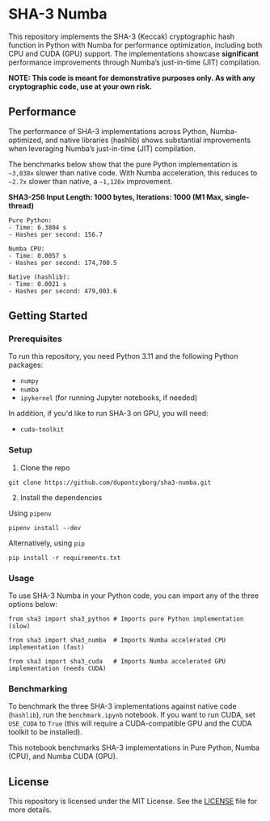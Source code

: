 # SHA-3 Numba

This repository implements the SHA-3 (Keccak) cryptographic hash function in Python with Numba for performance optimization, including both CPU and CUDA (GPU) support. The implementations showcase **significant** performance improvements through Numba’s just-in-time (JIT) compilation.

**NOTE: This code is meant for demonstrative purposes only. As with any cryptographic code, use at your own risk.**

## Performance

The performance of SHA-3 implementations across Python, Numba-optimized, and native libraries (hashlib) shows substantial improvements when leveraging Numba’s just-in-time (JIT) compilation. 

The benchmarks below show that the pure Python implementation is `~3,038x` slower than native code. With Numba acceleration, this reduces to `~2.7x` slower than native, a `~1,120x` improvement.

**SHA3-256 Input Length: 1000 bytes, Iterations: 1000 (M1 Max, single-thread)**
```
Pure Python:
- Time: 6.3804 s
- Hashes per second: 156.7

Numba CPU:
- Time: 0.0057 s
- Hashes per second: 174,700.5

Native (hashlib):
- Time: 0.0021 s
- Hashes per second: 479,003.6
```

## Getting Started

### Prerequisites

To run this repository, you need Python 3.11 and the following Python packages:

- `numpy`
- `numba`
- `ipykernel` (for running Jupyter notebooks, if needed)

In addition, if you'd like to run SHA-3 on GPU, you will need:

- `cuda-toolkit`

### Setup

1. Clone the repo

```
git clone https://github.com/dupontcyborg/sha3-numba.git
```

2. Install the dependencies

Using `pipenv`
```
pipenv install --dev
```

Alternatively, using `pip`
```
pip install -r requirements.txt
```

### Usage

To use SHA-3 Numba in your Python code, you can import any of the three options below:

```
from sha3 import sha3_python # Imports pure Python implementation (slow)

from sha3 import sha3_numba  # Imports Numba accelerated CPU implementation (fast)

from sha3 import sha3_cuda   # Imports Numba accelerated GPU implementation (needs CUDA)
```

### Benchmarking

To benchmark the three SHA-3 implementations against native code (`hashlib`), run the `benchmark.ipynb` notebook. If you want to run CUDA, set `USE_CUDA` to `True` (this will require a CUDA-compatible GPU and the CUDA toolkit to be installed).

This notebook benchmarks SHA-3 implementations in Pure Python, Numba (CPU), and Numba CUDA (GPU).

## License

This repository is licensed under the MIT License. See the [LICENSE](./LICENSE) file for more details.